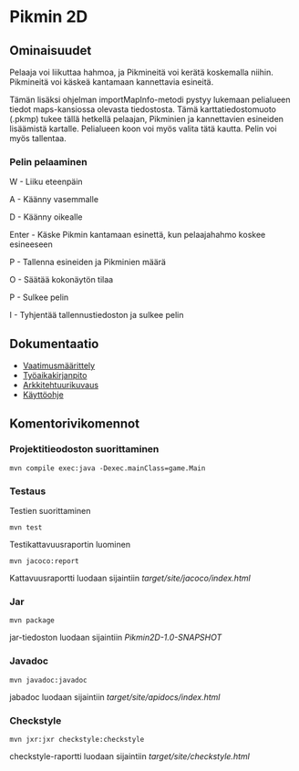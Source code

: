 # Pikmin 2D

## Ominaisuudet

Pelaaja voi liikuttaa hahmoa, ja Pikmineitä voi kerätä koskemalla niihin. Pikmineitä voi käskeä kantamaan kannettavia esineitä.

Tämän lisäksi ohjelman importMapInfo-metodi pystyy lukemaan pelialueen tiedot maps-kansiossa olevasta tiedostosta. Tämä karttatiedostomuoto (.pkmp) tukee tällä hetkellä pelaajan, Pikminien ja kannettavien esineiden lisäämistä kartalle. Pelialueen koon voi myös valita tätä kautta. Pelin voi myös tallentaa.

### Pelin pelaaminen

W - Liiku eteenpäin

A - Käänny vasemmalle

D - Käänny oikealle

Enter - Käske Pikmin kantamaan esinettä, kun pelaajahahmo koskee esineeseen

P - Tallenna esineiden ja Pikminien määrä

O - Säätää kokonäytön tilaa

P - Sulkee pelin

I - Tyhjentää tallennustiedoston ja sulkee pelin

## Dokumentaatio

* [Vaatimusmäärittely](https://github.com/JustAGoldeneye/ot-harjoitustyo/blob/master/Documentation/Vaatimusmaarittely.md)
* [Työaikakirjanpito](https://github.com/JustAGoldeneye/ot-harjoitustyo/blob/master/Documentation/Tyoaikakirjanpito.md)
* [Arkkitehtuurikuvaus](https://github.com/JustAGoldeneye/ot-harjoitustyo/blob/master/Documentation/arkkitehtuuri.md)
* [Käyttöohje](https://github.com/JustAGoldeneye/ot-harjoitustyo/blob/master/Documentation/Kayttoohje.md)

## Komentorivikomennot

### Projektitieodoston suorittaminen

`mvn compile exec:java -Dexec.mainClass=game.Main`

### Testaus

Testien suorittaminen

`mvn test`

Testikattavuusraportin luominen

`mvn jacoco:report`

Kattavuusraportti luodaan sijaintiin *target/site/jacoco/index.html*

### Jar

`mvn package`

jar-tiedoston luodaan sijaintiin *Pikmin2D-1.0-SNAPSHOT*

### Javadoc

`mvn javadoc:javadoc`

jabadoc luodaan sijaintiin *target/site/apidocs/index.html*

### Checkstyle

`mvn jxr:jxr checkstyle:checkstyle`

checkstyle-raportti luodaan sijaintiin *target/site/checkstyle.html*
